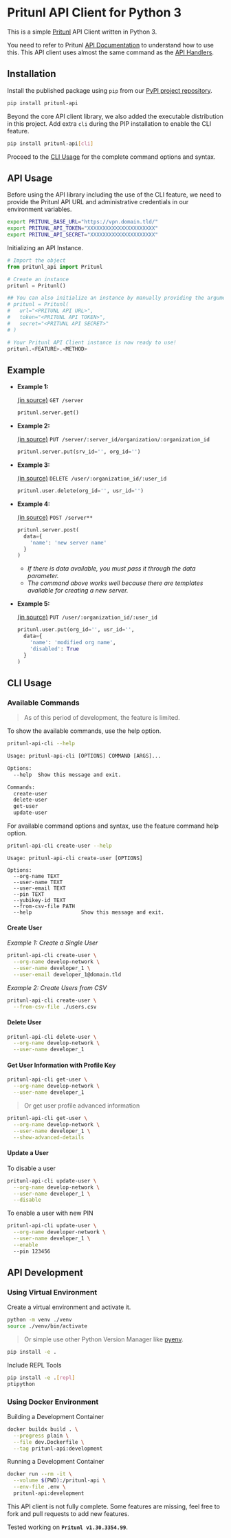 # Pritunl API Client for Python 3

This is a simple [Pritunl](https://pritunl.com/) API Client written in Python 3.

You need to refer to Pritunl [API Documentation](https://docs.pritunl.com/docs/api) to understand how to use this. This API client uses almost the same command as the [API Handlers](https://github.com/pritunl/pritunl-web/tree/master/handlers).

## Installation

Install the published package using `pip` from our [PyPI project repository](https://pypi.org/project/pritunl-api/).

```bash
pip install pritunl-api
```

Beyond the core API client library, we also added the executable distribution in this project. Add extra `cli` during the PIP installation to enable the CLI feature.

```bash
pip install pritunl-api[cli]
```

Proceed to the [CLI Usage](#cli-usage) for the complete command options and syntax.


## API Usage

Before using the API library including the use of the CLI feature, we need to provide the Pritunl API URL and administrative credentials in our environment variables.

```bash
export PRITUNL_BASE_URL="https://vpn.domain.tld/"
export PRITUNL_API_TOKEN="XXXXXXXXXXXXXXXXXXXXXX"
export PRITUNL_API_SECRET="XXXXXXXXXXXXXXXXXXXXX"
```

Initializing an API Instance.

```python
# Import the object
from pritunl_api import Pritunl

# Create an instance
pritunl = Pritunl()

## You can also initialize an instance by manually providing the arguments.
# pritunl = Pritunl(
#   url="<PRITUNL API URL>",
#   token="<PRITUNL API TOKEN>",
#   secret="<PRITUNL API SECRET>"
# )

# Your Pritunl API Client instance is now ready to use!
pritunl.<FEATURE>.<METHOD>
```

## Example

* __Example 1:__

  [(in source)](https://github.com/pritunl/pritunl-web/blob/master/handlers/server.go#L9-L30) `GET /server`

  ```python
  pritunl.server.get()
  ```

* __Example 2:__

  [(in source)](https://github.com/pritunl/pritunl-web/blob/master/handlers/server.go#L140-L150) `PUT /server/:server_id/organization/:organization_id`

  ```python
  pritunl.server.put(srv_id='', org_id='')
  ```

* __Example 3:__

  [(in source)](https://github.com/pritunl/pritunl-web/blob/master/handlers/user.go#L142-L152) `DELETE /user/:organization_id/:user_id`

  ```python
  pritunl.user.delete(org_id='', usr_id='')
  ```

* __Example 4:__

  [(in source)](https://github.com/pritunl/pritunl-web/blob/master/handlers/server.go#L81-L97) `POST /server**`

  ```python
  pritunl.server.post(
    data={
      'name': 'new server name'
    }
  )
  ```
   * _If there is data available, you must pass it through the data parameter._
   * _The command above works well because there are templates available for creating a new server._

* __Example 5:__

  [(in source)](https://github.com/pritunl/pritunl-web/blob/master/handlers/user.go#L122-L140) `PUT /user/:organization_id/:user_id`

  ```python
  pritunl.user.put(org_id='', usr_id='',
    data={
      'name': 'modified org name',
      'disabled': True
    }
  )
  ```

## CLI Usage

### Available Commands

> As of this period of development, the feature is limited.

To show the available commands, use the help option.

```bash
pritunl-api-cli --help
```

```txt
Usage: pritunl-api-cli [OPTIONS] COMMAND [ARGS]...

Options:
  --help  Show this message and exit.

Commands:
  create-user
  delete-user
  get-user
  update-user
```

For available command options and syntax, use the feature command help option.

```bash
pritunl-api-cli create-user --help
```

```text
Usage: pritunl-api-cli create-user [OPTIONS]

Options:
  --org-name TEXT
  --user-name TEXT
  --user-email TEXT
  --pin TEXT
  --yubikey-id TEXT
  --from-csv-file PATH
  --help                Show this message and exit.
```

#### Create User

_Example 1: Create a Single User_

```bash
pritunl-api-cli create-user \
  --org-name develop-network \
  --user-name developer_1 \
  --user-email developer_1@domain.tld
```

_Example 2: Create Users from CSV_

```bash
pritunl-api-cli create-user \
  --from-csv-file ./users.csv
```

#### Delete User

```bash
pritunl-api-cli delete-user \
  --org-name develop-network \
  --user-name developer_1
```

#### Get User Information with Profile Key

```bash
pritunl-api-cli get-user \
  --org-name develop-network \
  --user-name developer_1
```

> Or get user profile advanced information

```bash
pritunl-api-cli get-user \
  --org-name develop-network \
  --user-name developer_1 \
  --show-advanced-details
```

#### Update a User

To disable a user

```bash
pritunl-api-cli update-user \
  --org-name develop-network \
  --user-name developer_1 \
  --disable
```

To enable a user with new PIN

```bash
pritunl-api-cli update-user \
  --org-name developer-network \
  --user-name developer_1 \
  --enable
  --pin 123456
```

## API Development

### Using Virtual Environment

Create a virtual environment and activate it.

```bash
python -m venv ./venv
source ./venv/bin/activate
```

> Or simple use other Python Version Manager like [pyenv](https://github.com/pyenv/pyenv).

```bash
pip install -e .
```

Include REPL Tools

```bash
pip install -e .[repl]
ptipython
```

### Using Docker Environment

Building a Development Container
```bash
docker buildx build . \
  --progress plain \
  --file dev.Dockerfile \
  --tag pritunl-api:development
```

Running a Development Container
```bash
docker run --rm -it \
  --volume $(PWD):/pritunl-api \
  --env-file .env \
  pritunl-api:development
```

This API client is not fully complete. Some features are missing, feel free to fork and pull requests to add new features.

Tested working on **`Pritunl v1.30.3354.99`**.
